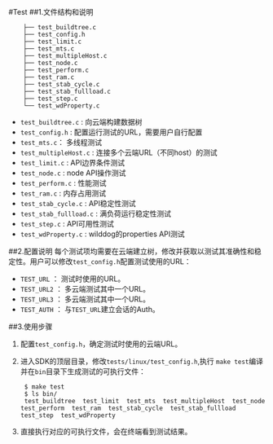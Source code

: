 #Test
##1.文件结构和说明

	
    	├── test_buildtree.c
    	├── test_config.h
    	├── test_limit.c
    	├── test_mts.c
    	├── test_multipleHost.c
    	├── test_node.c
    	├── test_perform.c
    	├── test_ram.c
    	├── test_stab_cycle.c
    	├── test_stab_fullload.c
    	├── test_step.c
    	└── test_wdProperty.c
    

*	`test_buildtree.c` : 向云端构建数据树
*	`test_config.h` : 配置运行测试的URL，需要用户自行配置
*	`test_mts.c`：	多线程测试
*	`test_multipleHost.c` : 连接多个云端URL（不同host）的测试
*	`test_limit.c` : API边界条件测试
*	`test_node.c` : node API操作测试
*	`test_perform.c` : 性能测试
*	`test_ram.c` : 内存占用测试
*	`test_stab_cycle.c` : API稳定性测试
*	`test_stab_fullload.c` : 满负荷运行稳定性测试
*	`test_step.c` : API可用性测试
*	`test_wdProperty.c` : wilddog的properties API测试

##2.配置说明
每个测试项均需要在云端建立树，修改并获取以测试其准确性和稳定性。用户可以修改`test_config.h`配置测试使用的URL：

- `TEST_URL` ： 测试时使用的URL。
- `TEST_URL2` ： 多云端测试其中一个URL。
- `TEST_URL3` ： 多云端测试其中一个URL。
- `TEST_AUTH` ： 与`TEST_URL`建立会话的Auth。

##3.使用步骤
1. 配置`test_config.h`，确定测试时使用的云端URL。
2. 进入SDK的顶层目录，修改`tests/linux/test_config.h`,执行 `make test`编译并在`bin`目录下生成测试的可执行文件：

	
	    $ make test
		$ ls bin/
	    test_buildtree  test_limit  test_mts  test_multipleHost  test_node  test_perform  test_ram  test_stab_cycle  test_stab_fullload  test_step  test_wdProperty

3. 直接执行对应的可执行文件，会在终端看到测试结果。
